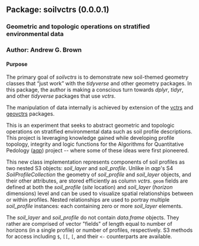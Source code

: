 ## Package: soilvctrs (0.0.0.1)
### Geometric and topologic operations on stratified environmental data
### Author: Andrew G. Brown

#### Purpose

The primary goal of _soilvctrs_ is to demonstrate new soil-themed geometry classes that “just work” with the _tidyverse_ and other geometry packages. In this package, the author is making a conscious turn towards _dplyr_, _tidyr_, and other _tidyverse_ packages that use _vctrs_.

The manipulation of data internally is achieved by extension of the [vctrs](https://cran.r-project.org/web/packages/vctrs/index.html) and [geovctrs](https://github.com/paleolimbot/geovctrs) packages. 

This is an experiment that seeks to abstract geometric and topologic operations on stratified environmental data such as soil profile descriptions. This project is leveraging knowledge gained while developing profile topology, integrity and logic functions for the Algorithms for Quantitative Pedology ([aqp](http://ncss-tech.github.io/AQP/)) project -- where some of these ideas were first pioneered. 

This new class implementation represents components of soil profiles as two nested S3 objects: _soil_layer_ and _soil_profile_. Unlike in _aqp_'s S4 _SoilProfileCollection_ the geometry of _soil_profile_ and _soil_layer_ objects, and their other attributes, are stored efficiently as column _vctrs_. `geom` fields are defined at both the _soil_profile_ (_site_ location) and _soil_layer_  (_horizon_ dimensions) level and can be used to visualize spatial relationships between or within profiles. Nested relationships are used to portray multiple _soil_profile_ instances: each containing zero or more _soil_layer_ elements. 

The _soil_layer_ and _soil_profile_ do not contain _data.frame_ objects. They rather are comprised of vector "fields" of length equal to number of horizons (in a single profile) or number of profiles, respectively. S3 methods for access including `$`, `[[`, `[`, and their `<-` counterparts are available.
